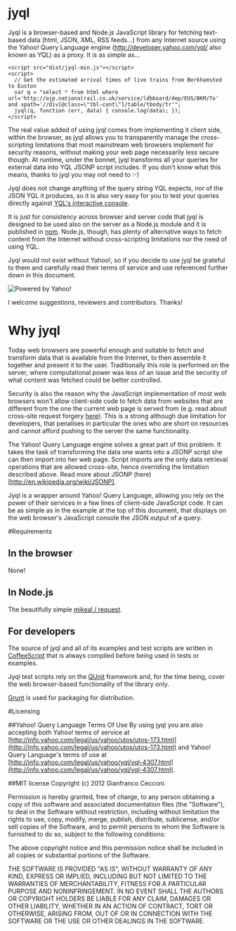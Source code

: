 jyql
====

Jyql is a browser-based and Node.js JavaScript library for fetching text-based 
data (html, JSON, XML, RSS feeds...) from any Internet source using the Yahoo! 
Query Language engine (http://developer.yahoo.com/yql/ also known as YQL) as a 
proxy. It is as simple as...

    <script src="dist/jyql-min.js"></script>
    <script>
      // Get the estimated arrival times of live trains from Berkhamsted to Euston
      var q = "select * from html where url='http://ojp.nationalrail.co.uk/service/ldbboard/dep/EUS/BKM/To' and xpath='//div[@class=\"tbl-cont\"]/table/tbody/tr'";
      jyql(q, function (err, data) { console.log(data); });
    </script>

The real value added of using jyql comes from implementing it client side, 
within the browser, as jyql allows you to transparently manage the 
cross-scripting limitations that most mainstream web browsers implement for 
security reasons, without making your web page necessarily less secure though. 
At runtime, under the bonnet, jyql transforms all your queries for external 
data into YQL JSONP script includes. If you don't know what this means, 
thanks to jyql you may not need to :-)

Jyql does not change anything of the query string YQL expects, nor of the JSON 
YQL it produces, so it is also very easy for you to test your queries directly 
against [YQL's interactive console](http://developer.yahoo.com/yql/console/).

It is just for consistency across browser and server code that jyql is designed 
to be used also on the server as a Node.js module and it is published in 
[npm](https://npmjs.org/package/jyql). Node.js, though, has plenty of 
alternative ways to fetch content from the Internet without cross-scripting 
limitations nor the need of using YQL.

Jyql would not exist without Yahoo!, so if you decide to use jyql be grateful 
to them and carefully read their terms of service and use referenced further 
down in this document.

![Powered by Yahoo!](http://l.yimg.com/a/i/ydn/poweredby-144x20.png)

I welcome suggestions, reviewers and contributors. Thanks!

# Why jyql
Today web browsers are powerful enough and suitable to fetch and transform data 
that is available from the Internet, to then assemble it together and present
it to the user. Traditionally this role is performed on the server, where 
computational power was less of an issue and the security of what content was
fetched could be better controlled.

Security is also the reason why the JavaScript implementation of most web
browsers won't allow client-side code to fetch data from websites that are 
different from the one the current web page is served from (e.g. read about 
cross-site request forgery 
[here](http://en.wikipedia.org/wiki/Cross-site_request_forgery)). This is a 
strong although due limitation for developers, that penalises in particular
the ones who are short on resources and cannot afford pushing to the server the
same functionality.

The Yahoo! Query Language engine solves a great part of this problem. It takes
the task of transforming the data one wants into a JSONP script she can then
import into her web page. Script imports are the only data retrieval operations
that are allowed cross-site, hence overriding the limitation described above. 
Read more about JSONP (here)[http://en.wikipedia.org/wiki/JSONP].

Jyql is a wrapper around Yahoo! Query Language, allowing you rely on the power 
of their services in a few lines of client-side JavaScript code. It can be as 
simple as in the example at the top of this document, that displays on the web
browser's JavaScript console the JSON output of a query.

#Requirements

## In the browser
None! 

## In Node.js
The beautifully simple [mikeal / request](https://github.com/mikeal/request).

## For developers
The source of jyql and all of its examples and test scripts are written in 
[CoffeeScript](http://coffeescript.org/) that is always compiled before being
used in tests or examples.

Jyql test scripts rely on the [QUnit](http://qunitjs.com/) framework and, for 
the time being, cover the web browser-based functionality of the library only. 

[Grunt](http://gruntjs.com) is used for packaging for distribution.

#Licensing

##Yahoo! Query Language Terms Of Use
By using jyql you are also accepting both Yahoo! terms of service at 
[http://info.yahoo.com/legal/us/yahoo/utos/utos-173.html](http://info.yahoo.com/legal/us/yahoo/utos/utos-173.html)
and Yahoo! Query Language's terms of use at [http://info.yahoo.com/legal/us/yahoo/yql/yql-4307.html](http://info.yahoo.com/legal/us/yahoo/yql/yql-4307.html).

##MIT license
Copyright (c) 2012 Gianfranco Cecconi.

Permission is hereby granted, free of charge, to any person obtaining a copy
of this software and associated documentation files (the "Software"), to deal
in the Software without restriction, including without limitation the rights
to use, copy, modify, merge, publish, distribute, sublicense, and/or sell
copies of the Software, and to permit persons to whom the Software is
furnished to do so, subject to the following conditions:

The above copyright notice and this permission notice shall be included in
all copies or substantial portions of the Software.

THE SOFTWARE IS PROVIDED "AS IS", WITHOUT WARRANTY OF ANY KIND, EXPRESS OR
IMPLIED, INCLUDING BUT NOT LIMITED TO THE WARRANTIES OF MERCHANTABILITY,
FITNESS FOR A PARTICULAR PURPOSE AND NONINFRINGEMENT. IN NO EVENT SHALL THE
AUTHORS OR COPYRIGHT HOLDERS BE LIABLE FOR ANY CLAIM, DAMAGES OR OTHER
LIABILITY, WHETHER IN AN ACTION OF CONTRACT, TORT OR OTHERWISE, ARISING FROM,
OUT OF OR IN CONNECTION WITH THE SOFTWARE OR THE USE OR OTHER DEALINGS IN
THE SOFTWARE.